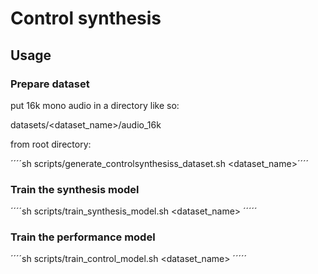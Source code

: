 # Control synthesis

## Usage

### Prepare dataset

put 16k mono audio in a directory like so:

datasets/<dataset_name>/audio_16k

from root directory:

´´´´sh scripts/generate_controlsynthesiss_dataset.sh <dataset_name>´´´´

### Train the synthesis model

´´´´sh scripts/train_synthesis_model.sh <dataset_name> ´´´´´

### Train the performance model
´´´´sh scripts/train_control_model.sh <dataset_name> ´´´´´


